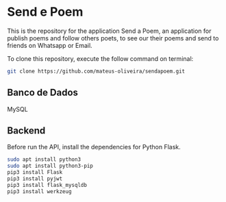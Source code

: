 # Send e Poem

This is the repository for the application Send a Poem, an application for publish poems and follow others poets, to see our their poems and send to friends on Whatsapp or Email. 

To clone this repository, execute the follow command on terminal:
```bash
git clone https://github.com/mateus-oliveira/sendapoem.git
``` 

## Banco de Dados 

MySQL 

## Backend

Before run the API, install the dependencies for Python Flask.

```bash
sudo apt install python3
sudo apt install python3-pip
pip3 install Flask
pip3 install pyjwt
pip3 install flask_mysqldb
pip3 install werkzeug
```